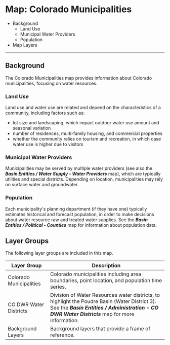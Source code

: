 # Map: Colorado Municipalities

* Background
	+ Land Use
	+ Municipal Water Providers
	+ Population
* Map Layers

--------------

## Background

The Colorado Municipalities map provides information about Colorado municipalities,
focusing on water resources.

### Land Use ###

Land use and water use are related and depend on the characteristics of
a community, including factors such as:

* lot size and landscaping, which impact outdoor water use amount and seasonal variation
* number of residences, multi-family housing, and commercial properties
* whether the community relies on tourism and recreation,
in which case water use is higher due to visitors 

### Municipal Water Providers ###

Municipalities may be served by multiple water providers
(see also the ***Basin Entities / Water Supply - Water Providers*** map),
which are typically utilities and special districts.
Depending on location, municipalities may rely on surface water and groundwater.

### Population ###

Each municipality's planning department (if they have one) typically
estimates historical and forecast population,
in order to make decisions about water resource raw and treated water supplies.
See the ***Basin Entities / Political - Counties*** map for information about
population data.

## Layer Groups

The following layer groups are included in this map.

| **Layer Group** | **Description** |
| -- | -- |
| Colorado Municipalities | Colorado municipalities including area boundaries, point location, and population time series. |
| CO DWR Water Districts | Division of Water Resources water districts, to highlight the Poudre Basin (Water District 3).  See the ***Basin Entities / Administration - CO DWR Water Districts*** map for more information. |
| Background Layers | Background layers that provide a frame of reference. |
